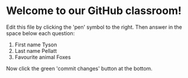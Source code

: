 # Welcome to our GitHub classroom!

Edit this file by clicking the 'pen' symbol to the right.
Then answer in the space below each question:

1. First name
Tyson
2. Last name
Pellatt
3. Favourite animal
Foxes

Now click the green 'commit changes' button at the bottom.

